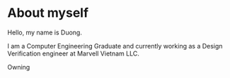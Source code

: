 # About myself

Hello, my name is Duong.

I am a Computer Engineering Graduate and currently working as a Design Verification engineer at Marvell Vietnam LLC.

Owning 
